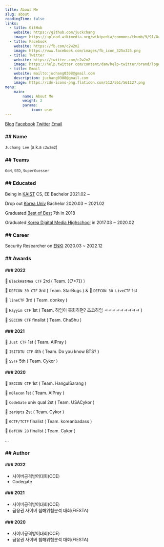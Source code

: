 ```yaml
---
title: About Me
slug: about
readingTime: false
links:
  - title: GitHub
    website: https://github.com/juckchang
    image: https://upload.wikimedia.org/wikipedia/commons/thumb/9/91/Octicons-mark-github.svg/2048px-Octicons-mark-github.svg.png
  - title: Facebook
    website: https://fb.com/c2w2m2
    image: https://www.facebook.com/images/fb_icon_325x325.png
  - title: Twitter
    website: https://twitter.com/c2w2m2
    image: https://help.twitter.com/content/dam/help-twitter/brand/logo.png
  - title: Email
    website: mailto:juchang0308@gmail.com
    description: juchang0308@gmail.com
    image: https://cdn-icons-png.flaticon.com/512/561/561127.png
menu:
    main:
        name: About Me
        weight: 2
        params:
            icon: user
---
```

[Blog](https://blog.pwning.me/) [Facebook](https://fb.com/c2w2m2) [Twitter](https://twitter.com/c2w2m2) [Email](mailto:juchang0308@gmail.com)

### ## Name
`Juchang Lee` (a.k.a `c2w2m2`)
### ## Teams
`GoN`, `SED`, `SuperGuesser`

### ## Educated
Being in [KAIST](http://kaist.ac.kr/) CS, EE Bachelor 2021.02 ~ 

Drop out [Korea Univ](https://www.korea.ac.kr/) Bachelor 2020.03 ~ 2021.02

Graduated [Best of Best](https://www.kitribob.kr/) 7th in 2018

Graduated [Korea Digital Media Highschool](http://dimigo.hs.kr/) in 2017.03 ~ 2020.02

### ## Career

Security Researcher on [ENKI](https://enki.co.kr/) 2020.03 ~ 2022.12

### ## Awards
#### ### 2022
🥈 `BlackHatMea CTF` 2rd ( Team. \{\{7*7\}\} )

🥉 `DEFCON 30 CTF` 3rd ( Team. StarBugs ) & 🥇 `DEFCON 30 LiveCTF` 1st

🥉 `lineCTF` 3rd ( Team. donkey ) 

🥇 `Hayyim CTF` 1st ( Team. 하임이 흑화하면? 초코하임 ㅋㅋㅋㅋㅋㅋㅋㅋㅋ ) 

🏅 `SECCON CTF` finalist ( Team. ChaShu )

#### ### 2021
🥇 `Just CTF` 1st ( Team. AlPray ) 

🏅 `ISITDTU CTF` 4th ( Team. Do you know BTS? )

🏅 `SSTF` 5th ( Team. Cykor )

#### ### 2020
🥇 `SECCON CTF` 1st ( Team. HangulSarang ) 

🥇 `m0lecon` 1st ( Team. AlPray )

🥈 `CodeGate` univ qual 2st ( Team. USACykor )

🥈 `zer0pts` 2st ( Team. Cykor )

🏅 `0CTF/TCTF` finalist ( Team. koreanbadass )

🏅 `DefCON 28` finalist ( Team. Cykor )

...

### ## Author
#### ### 2022
- 사이버공격방어대회(CCE)
- Codegate

#### ### 2021
- 사이버공격방어대회(CCE)
- 금융권 사이버 침해위협분석 대회(FIESTA) 

#### ### 2020
- 사이버공격방어대회(CCE)
- 금융권 사이버 침해위협분석 대회(FIESTA) 



